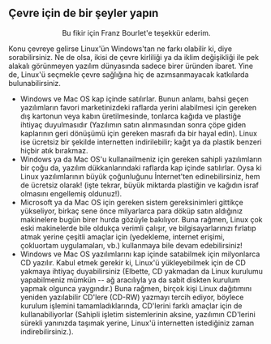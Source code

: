 <?php require("../../entete.php"); ?> <?php require("../../base.php"); ?> <?php require("../../fonctions.php"); ?>

<div id="corps">

<h2>Çevre için de bir şeyler yapın</h2>

<p align="center">Bu fikir için Franz Bourlet'e teşekkür ederim.</h2>

<p>Konu çevreye gelirse Linux'ün Windows'tan ne farkı olabilir ki, diye sorabilirsiniz. Ne de olsa, ikisi de çevre kirliliği ya da iklim değişikliği ile pek alakalı görünmeyen yazılım dünyasında sadece birer üründen ibaret. Yine de, Linux'ü seçmekle çevre sağlığına hiç de azımsanmayacak katkılarda bulunabilirsiniz.</p>


<ul>

<li>Windows ve Mac OS kap içinde satılırlar. Bunun anlamı, bahsi geçen yazılımların favori marketinizdeki raflarda yerini alabilmesi için gereken dış kartonun veya kabın üretilmesinde, tonlarca kağıda ve plastiğe ihtiyaç duyulmasıdır (Yazılımın satın alınmasından sonra çöpe giden kaplarının geri dönüşümü için gereken masrafı da bir hayal edin). Linux ise ücretsiz bir şekilde internetten indirilebilir; kağıt ya da plastik benzeri hiçbir atık bırakmaz. </li>

<li>Windows ya da Mac OS'u kullanailmeniz için gereken sahipli yazılımların bir çoğu da, yazılım dükkanlarındaki raflarda kap içinde satılırlar. Oysa ki Linux yazılımlarının büyük çoğunluğunu İnternet'ten edinebilirsiniz, hem de ücretsiz olarak! (işte tekrar, büyük miktarda plastiğin ve kağıdın israf olmasını engellemiş oldunuz!).</li>

<li>Microsoft ya da Mac OS için gereken sistem gereksinimleri gittikçe yükseliyor, birkaç sene önce milyarlarca para döküp satın aldığınız makinelere bugün birer hurda gözüyle bakılıyor. Buna rağmen, Linux çok eski makinelerde bile oldukça verimli çalışır, ve bilgisayarlarınızı fırlatıp atmak yerine çeşitli amaçlar için (yedekleme, internet erişimi, çokluortam uygulamaları, vb.) kullanmaya bile devam edebilirsiniz!</li>

<li>Windows ve Mac OS yazılımlarını kap içinde satabilmek için milyonlarca CD yazılır. Kabul etmek gerekir ki, Linux'ü yükleyebilmek için de CD yakmaya ihtiyaç duyabilirsiniz (Elbette, CD yakmadan da Linux kurulumu yapabilmeniz mümkün -- ağ aracılıyla ya da sabit diskten kurulum yapmak olgunca yaygındır.) Buna rağmen, birçok kişi Linux dağıtımını yeniden yazılabilir CD'lere (CD-RW) yazmayı tercih ediyor, böylece kurulum işlemini tamamladıklarında, CD'lerini farklı amaçlar için de kullanabiliyorlar (Sahipli işletim sistemlerinin aksine, yazılımın CD'lerini sürekli yanınızda taşımak yerine, Linux'ü internetten istediğiniz zaman indirebilirsiniz.).</li>

</div>


